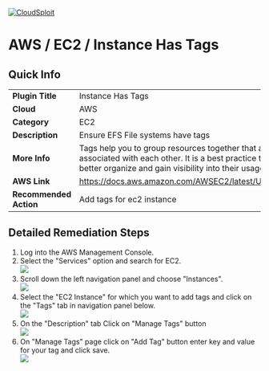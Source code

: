 [![CloudSploit](https://cloudsploit.com/img/logo-new-big-text-100.png "CloudSploit")](https://cloudsploit.com)

# AWS / EC2 / Instance Has Tags

## Quick Info

| | |
|-|-|
| **Plugin Title** | Instance Has Tags |
| **Cloud** | AWS |
| **Category** | EC2 |
| **Description** | Ensure EFS File systems have tags |
| **More Info** | Tags help you to group resources together that are related to or associated with each other. It is a best practice to tag cloud resources to better organize and gain visibility into their usage. |
| **AWS Link** | https://docs.aws.amazon.com/AWSEC2/latest/UserGuide/Using_Tags.html |
| **Recommended Action** | Add tags for ec2 instance |

## Detailed Remediation Steps
1. Log into the AWS Management Console.
2. Select the "Services" option and search for EC2. </br> <img src="/resources/aws/ec2/ec2-has-tags/step2.png"/>
3. Scroll down the left navigation panel and choose "Instances". </br>  <img src="/resources/aws/ec2/ec2-has-tags/step3.png"/>
4. Select the "EC2 Instance" for which you want to add tags and click on the "Tags" tab in navigation panel below. </br> <img src="/resources/aws/ec2/ec2-has-tags/step4.png"/>
5. On the "Description" tab Click on "Manage Tags" button </br> <img src="/resources/aws/ec2/ec2-has-tags/step5.png"/>
6. On "Manage Tags" page click on "Add Tag" button enter key and value for your tag and click save.</br> <img src="/resources/aws/efs/ec2-has-tags/step6.png"/>


